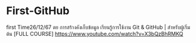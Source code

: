 # First-GitHub
first Time26/12/67 ตย การสร้างคังเก็บข้อมูล
เรียนรู้การใช้งาน Git & GitHub | สำหรับผู้เริ่มต้น [FULL COURSE]
https://www.youtube.com/watch?v=X3bQzBhRMKQ
